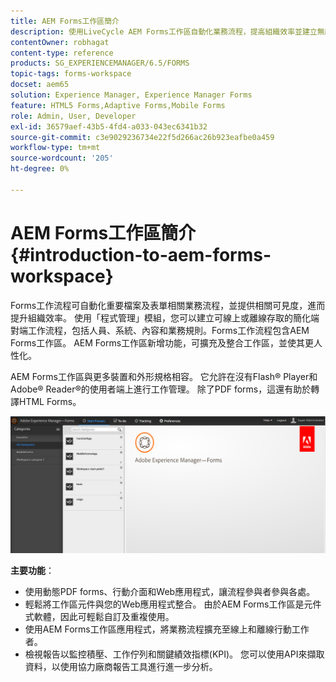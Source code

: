 ```yaml
---
title: AEM Forms工作區簡介
description: 使用LiveCycle AEM Forms工作區自動化業務流程，提高組織效率並建立無紙化辦公室。
contentOwner: robhagat
content-type: reference
products: SG_EXPERIENCEMANAGER/6.5/FORMS
topic-tags: forms-workspace
docset: aem65
solution: Experience Manager, Experience Manager Forms
feature: HTML5 Forms,Adaptive Forms,Mobile Forms
role: Admin, User, Developer
exl-id: 36579aef-43b5-4fd4-a033-043ec6341b32
source-git-commit: c3e9029236734e22f5d266ac26b923eafbe0a459
workflow-type: tm+mt
source-wordcount: '205'
ht-degree: 0%

---
```


# AEM Forms工作區簡介{#introduction-to-aem-forms-workspace}

Forms工作流程可自動化重要檔案及表單相關業務流程，並提供相關可見度，進而提升組織效率。 使用「程式管理」模組，您可以建立可線上或離線存取的簡化端對端工作流程，包括人員、系統、內容和業務規則。Forms工作流程包含AEM Forms工作區。 AEM Forms工作區新增功能，可擴充及整合工作區，並使其更人性化。

AEM Forms工作區與更多裝置和外形規格相容。 它允許在沒有Flash® Player和Adobe® Reader®的使用者端上進行工作管理。 除了PDF forms，這還有助於轉譯HTML Forms。

![html-ws](assets/html-ws.png)

**主要功能**：

* 使用動態PDF forms、行動介面和Web應用程式，讓流程參與者參與各處。
* 輕鬆將工作區元件與您的Web應用程式整合。 由於AEM Forms工作區是元件式軟體，因此可輕鬆自訂及重複使用。
* 使用AEM Forms工作區應用程式，將業務流程擴充至線上和離線行動工作者。
* 檢視報告以監控積壓、工作佇列和關鍵績效指標(KPI)。 您可以使用API來擷取資料，以使用協力廠商報告工具進行進一步分析。
